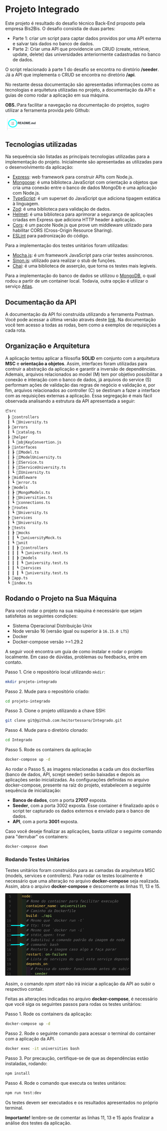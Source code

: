 # Projeto Integrado

Este projeto é resultado do desafio técnico Back-End proposto pela empresa Bis2Bis. O desafio consistia de duas partes:

- Parte 1: criar um script para captar dados providos por uma API externa e salvar tais dados no banco de dados.
- Parte 2: Criar uma API que providencie um CRUD (create,‌ ‌retrieve,‌ ‌update,‌ ‌delete)‌‌
  das‌ ‌universidades‌ ‌anteriormente‌ ‌cadastradas‌ ‌no‌ ‌banco de dados.‌

O script relacionado à parte 1 do desafio se encontra no diretório **/seeder**. Já a API que implementa o CRUD se encontra no diretório **/api**.

No restante dessa documentação são apresentadas informações como as tecnologias e arquitetura utilizadas no projeto, a documentação da API e guias de como rodar a aplicação em sua máquina.

**OBS.**:Para facilitar a navegação na documentação do projetos, sugiro utilizar a ferramenta provida pelo Github:

<img src="assets/readme.png" alt="drawing" style="width:110px;"/>

## Tecnologias utilizadas

Na sequeência são listadas as principais tecnologias utilizadas para a implementação do projeto. Inicialmente são apresentadas as utilizadas para o desenvolvimento da aplicação:

- [Express](https://expressjs.com/): web framework para construir APIs com Node.js.
- [Mongoose](https://mongoosejs.com): é uma biblioteca JavaScript com orientação a objetos que cria uma conexão entre o banco de dados MongoDb e uma aplicação com Node.js.
- [TypeScript](https://www.typescriptlang.org): é um superset do JavaScript que adiciona tipagem estática à linguagem.
- [Zod](https://www.npmjs.com/package/zod): é uma biblioteca para validação de dados.
- [Helmet](https://geopy.readthedocs.io/en/stable/index.html?highlight=geodesic#): é uma biblioteca para aprimorar a segurança de aplicações criadas em Express que adiciona HTTP header à aplicação.
- [Cors](https://www.npmjs.com/package/cors): é um pacote Node.js que prove um middleware utilizado para habilitar CORS (Cross-Origin Resource Sharing).
- [ESLint](https://eslint.org/) para padronização do código.

Para a implementação dos testes unitários foram utilizadas:

- [Mocha.js](https://mochajs.org/): é um framework JavaScript para criar testes assíncronos.
- [Sinon.js](https://sinonjs.org/): utilizado para realizar o stub de funções.
- [Chai](https://www.chaijs.com/): é uma biblioteca de asserção, que torna os testes mais legíveis.

Para a implementação do banco de dados se utilizou o [MongoDB](https://www.mongodb.com/), o qual rodou a partir de um container local. Todavia, outra opção é utilizar o serviço [Atlas](https://www.mongodb.com/atlas).

## Documentação da API

A documentação da API foi construída utilizando a ferramenta Postman. Você pode acessar a última versão através deste [link](https://documenter.getpostman.com/view/21397186/2s7ZEBnMex). Na documentação você tem acesso a todas as rodas, bem como a exemplos de requisições a cada rota.

## Organização e Arquitetura

A aplicação tentou aplicar a filosofia **SOLID** em conjunto com a arquitetura **MSC** e **orientação a objetos**. Assim, interfaces foram utilizadas para contruir a abstração da aplicação e garantir a inversão de dependências. Ademais, arquivos relacionados ao model (M) tem por objetivo possibilitar a conexão e interação com o banco de dados, já arquivos do service (S) performam ações de validação das regras de negócio e validação e, por fim, arquivos relacionados ao controller (C) se destinam a fazer a interface com as requisições externas a aplicação. Essa segregação é mais fácil observada analisando a estrutura da API apresentada a seguir:

```
📦src
 ┣ 📂controllers
 ┃ ┗ 📜University.ts
 ┣ 📂errors
 ┃ ┗ 📜catalog.ts
 ┣ 📂helper
 ┃ ┗ 📜objKeyConvertion.js
 ┣ 📂interfaces
 ┃ ┣ 📜IModel.ts
 ┃ ┣ 📜IModelUniversity.ts
 ┃ ┣ 📜IService.ts
 ┃ ┣ 📜IServiceUniversity.ts
 ┃ ┗ 📜IUniversity.ts
 ┣ 📂middleware
 ┃ ┗ 📜error.ts
 ┣ 📂models
 ┃ ┣ 📜MongoModels.ts
 ┃ ┣ 📜Universities.ts
 ┃ ┗ 📜connections.ts
 ┣ 📂routes
 ┃ ┗ 📜University.ts
 ┣ 📂services
 ┃ ┗ 📜University.ts
 ┣ 📂tests
 ┃ ┣ 📂mocks
 ┃ ┃ ┗ 📜universityMock.ts
 ┃ ┗ 📂unit
 ┃ ┃ ┣ 📂controllers
 ┃ ┃ ┃ ┗ 📜university.test.ts
 ┃ ┃ ┣ 📂models
 ┃ ┃ ┃ ┗ 📜university.test.ts
 ┃ ┃ ┗ 📂services
 ┃ ┃ ┃ ┗ 📜university.test.ts
 ┣ 📜app.ts
 ┗ 📜index.ts
```

## Rodando o Projeto na Sua Máquina

Para você rodar o projeto na sua máquina é necessário que sejam satisfeitas as seguintes condições:

- Sistema Operacional Distribuição Unix
- Node versão 16 (versão igual ou superior à `16.15.0 LTS`)
- Docker
- Docker-compose versão >=1.29.2

A seguir você encontra um guia de como instalar e rodar o projeto localmente. Em caso de dúvidas, problemas ou feedbacks, entre em contato.

Passo 1. Crie o repositório local utilizando `mkdir`:

```bash
mkdir projeto-integrado
```

Passo 2. Mude para o repositório criado:

```bash
cd projeto-integrado
```

Passo 3. Clone o projeto utilizando a chave SSH:

```bash
git clone git@github.com:heitortessaro/Integrado.git
```

Passo 4. Mude para o diretório clonado:

```bash
cd Integrado
```

Passo 5. Rode os containers da aplicação

```bash
docker-compose up -d
```

Ao rodar o Passo 5, as imagens relacionadas a cada um dos dockerfiles (banco de dados, API, scrept seeder) serão baixadas e depois as aplicações serão inicializadas. As configurações definidas no arquivo docker-compose, presente na raíz do projeto, estabelecem a seguinte sequência de inicialização:

- **Banco de dados**, com a porta **27017** exposta.
- **Seeder**, com a porta 3002 exposta. Esse container é finalizado após o script ter capturado os dados externos e enviado para o banco de dados.
- **API**, com a porta **3001** exposta.

Caso você deseje finalizar as aplicações, basta utilizar o seguinte comando para "derrubar" os containers:

```bash
docker-compose down
```

### Rodando Testes Unitários

Testes unitários foram construídos para as camadas da arquitetura MSC (models, services e controllers). Para rodar os testes localmente é necessário que uma alteração no arquivo **docker-compose** seja realizada. Assim, abra o arquivo **docker-compose** e descomente as linhas 11, 13 e 15.

<img src="assets/docker-compose.png" alt="drawing" style="width:400px;"/>

Assim, o comando _npm start_ não irá iniciar a aplicação da API ao subir o respectivo contair.

Feitas as alterações indicadas no arquivo **docker-compose**, é necessário que você siga os seguintes passos para rodas os testes unitários:

Passo 1. Rode os containers da aplicação:

```bash
docker-compose up -d
```

Passo 2. Rode o seguinte comando para acessar o terminal do container com a aplicação da API.

```bash
docker exec -it universities bash
```

Passo 3. Por precaução, certifique-se de que as dependências estão instaladas, rodando:

```bash
npm install
```

Passo 4. Rode o comando que executa os testes unitários:

```bash
npm run test:dev
```

Os testes devem ser executados e os resultados apresentados no próprio terminal.

**Importante!** lembre-se de comentar as linhas 11, 13 e 15 após finalizar a análise dos testes da aplicação.
